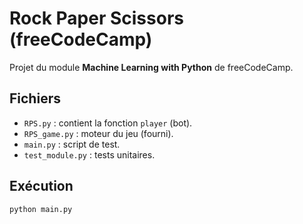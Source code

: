 # Rock Paper Scissors (freeCodeCamp)

Projet du module **Machine Learning with Python** de freeCodeCamp.

## Fichiers
- `RPS.py` : contient la fonction `player` (bot).
- `RPS_game.py` : moteur du jeu (fourni).
- `main.py` : script de test.
- `test_module.py` : tests unitaires.

## Exécution
```bash
python main.py
